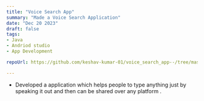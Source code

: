 ```yaml
---
title: "Voice Search App"
summary: "Made a Voice Search Application"
date: "Dec 20 2023"
draft: false
tags:
- Java
- Andriod studio
- App Development

repoUrl: https://github.com/keshav-kumar-01/voice_search_app--/tree/master/kajukatli

---
```


- Developed a application which helps people to type anything just by speaking it out and then can be shared over any platform .
